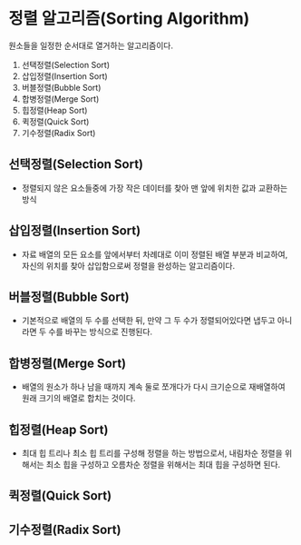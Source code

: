 # 정렬 알고리즘(Sorting Algorithm)

원소들을 일정한 순서대로 열거하는 알고리즘이다.

1. 선택정렬(Selection Sort)
2. 삽입정렬(Insertion Sort)
3. 버블정렬(Bubble Sort)
4. 합병정렬(Merge Sort)
5. 힙정렬(Heap Sort)
6. 퀵정렬(Quick Sort)
7. 기수정렬(Radix Sort) 

## 선택정렬(Selection Sort)

- 정렬되지 않은 요소들중에 가장 작은 데이터를 찾아 맨 앞에 위치한 값과 교환하는 방식

## 삽입정렬(Insertion Sort)

- 자료 배열의 모든 요소를 앞에서부터 차례대로 이미 정렬된 배열 부분과 비교하여, 자신의 위치를 찾아 삽입함으로써 정렬을 완성하는 알고리즘이다.

## 버블정렬(Bubble Sort)

- 기본적으로 배열의 두 수를 선택한 뒤, 만약 그 두 수가 정렬되어있다면 냅두고 아니라면 두 수를 바꾸는 방식으로 진행된다.

## 합병정렬(Merge Sort)

- 배열의 원소가 하나 남을 때까지 계속 둘로 쪼개다가 다시 크기순으로 재배열하여 원래 크기의 배열로 합치는 것이다.

## 힙정렬(Heap Sort)

- 최대 힙 트리나 최소 힙 트리를 구성해 정렬을 하는 방법으로서, 내림차순 정렬을 위해서는 최소 힙을 구성하고 오름차순 정렬을 위해서는 최대 힙을 구성하면 된다.

## 퀵정렬(Quick Sort)


## 기수정렬(Radix Sort)